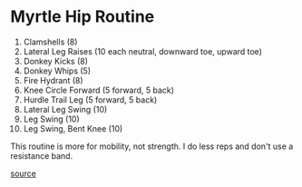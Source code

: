 # Myrtle Hip Routine

1. Clamshells (8)
2. Lateral Leg Raises (10 each neutral, downward toe, upward toe)
3. Donkey Kicks (8)
4. Donkey Whips (5)
5. Fire Hydrant (8)
6. Knee Circle Forward (5 forward, 5 back)
7. Hurdle Trail Leg (5 forward, 5 back)
8. Lateral Leg Swing (10)
9. Leg Swing (10)
10. Leg Swing, Bent Knee (10)

This routine is more for mobility, not strength. I do less reps
and don't use a resistance band.

[source](http://nikerunning.nike.com/nikeplus/us/v2/en_US/pdf/myrtl.pdf)


